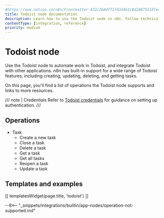 ```yaml
---
#https://www.notion.so/n8n/Frontmatter-432c2b8dff1f43d4b1c8d20075510fe4
title: Todoist node documentation
description: Learn how to use the Todoist node in n8n. Follow technical documentation to integrate Todoist node into your workflows.
contentType: [integration, reference]
priority: medium
---
```


# Todoist node

Use the Todoist node to automate work in Todoist, and integrate Todoist with other applications. n8n has built-in support for a wide range of Todoist features, including creating, updating, deleting, and getting tasks. 

On this page, you'll find a list of operations the Todoist node supports and links to more resources.

/// note | Credentials
Refer to [Todoist credentials](/integrations/builtin/credentials/todoist/) for guidance on setting up authentication. 
///

## Operations

* Task
    * Create a new task
    * Close a task
    * Delete a task
    * Get a task
    * Get all tasks
    * Reopen a task
    * Update a task

## Templates and examples

<!-- see https://www.notion.so/n8n/Pull-in-templates-for-the-integrations-pages-37c716837b804d30a33b47475f6e3780 -->
[[ templatesWidget(page.title, 'todoist') ]]

--8<-- "_snippets/integrations/builtin/app-nodes/operation-not-supported.md"
